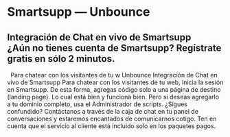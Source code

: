 # Smartsupp — Unbounce
## Integración de Chat en vivo de Smartsupp ¿Aún no tienes cuenta de Smartsupp? Regístrate gratis en sólo 2 minutos.
  Para chatear con los visitantes de tu w
Unbounce 
Integración de Chat en vivo de Smartsupp
Para chatear con los visitantes de tu web, inicia la sesión en Smartsupp.
De esta forma, agregas código solo a una página de destino (landing page). Lo cual está bien y funciona bien. Pero si deseas agregarlo a tu dominio completo, usa el Administrador de scripts. 
¿Sigues confundido? Contáctanos a través de la caja de chat en tu panel de conversaciones y estaremos encantados de comunicarnos cotigo. Ten en cuenta que el servicio al cliente está incluido solo en los paquetes pagos.

